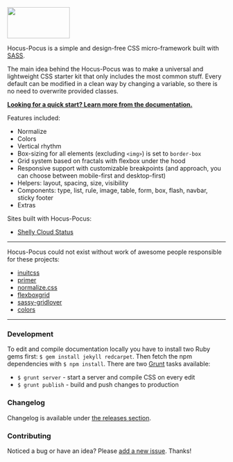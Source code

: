 <img src="http://bkzl.github.io/hocus-pocus/images/brand-light.png" width="144px" height="72px">

Hocus-Pocus is a simple and design-free CSS micro-framework built with
[SASS](http://sass-lang.com).

The main idea behind the Hocus-Pocus was to make a universal and
lightweight CSS starter kit that only includes the most common stuff.
Every default can be modified in a clean way by changing a variable, so
there is no need to overwrite provided classes.

**[Looking for a quick start? Learn more from the
documentation.](http://hocus-pocus.io)**

Features included:

* Normalize
* Colors
* Vertical rhythm
* Box-sizing for all elements (excluding `<img>`) is set to `border-box`
* Grid system based on fractals with flexbox under the hood
* Responsive support with customizable breakpoints (and approach, you can
  choose between mobile-first and desktop-first)
* Helpers: layout, spacing, size, visibility
* Components: type, list, rule, image, table, form, box, flash, navbar,
  sticky footer
* Extras

Sites built with Hocus-Pocus:

* [Shelly Cloud Status](https://status.shellycloud.com)

* * * 

Hocus-Pocus could not exist without work of awesome people responsible for
these projects:

* [inuitcss](https://github.com/inuitcss)
* [primer](https://github.com/primer/primer)
* [normalize.css](https://github.com/necolas/normalize.css)
* [flexboxgrid](https://github.com/kristoferjoseph/flexboxgrid)
* [sassy-gridlover](https://github.com/hiulit/Sassy-Gridlover)
* [colors](https://github.com/mrmrs/colors)

* * *

### Development

To edit and compile documentation locally you have to install two Ruby
gems first: `$ gem install jekyll redcarpet`. Then fetch the npm
dependencies with `$ npm install`. There are two
[Grunt](http://gruntjs.com) tasks available:

* `$ grunt server` - start a server and compile CSS on every edit
* `$ grunt publish` - build and push changes to production

### Changelog

Changelog is available under [the releases
section](https://github.com/bkzl/hocus-pocus/releases).

### Contributing

Noticed a bug or have an idea? Please [add a new
issue](https://github.com/bkzl/hocus-pocus/issues). Thanks!
